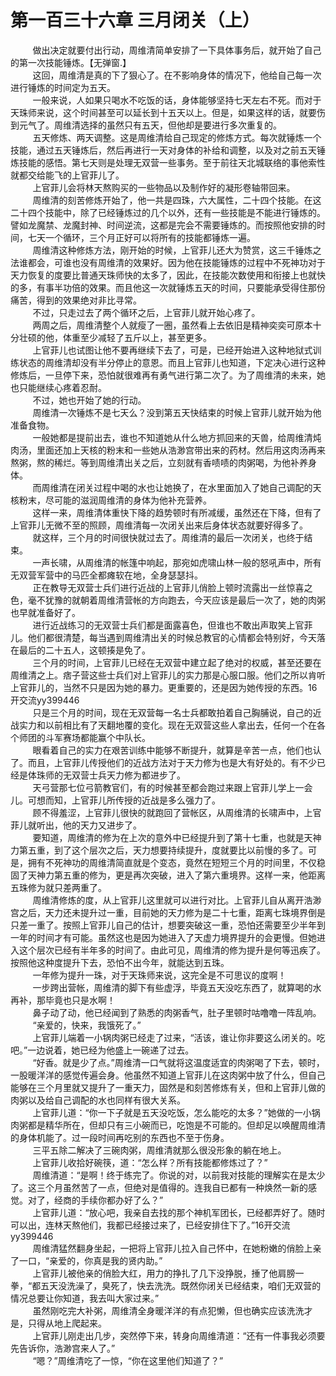 <h1>第一百三十六章 三月闭关（上）</h1>
<div id="content">&nbsp&nbsp&nbsp&nbsp&nbsp&nbsp&nbsp&nbsp
 做出决定就要付出行动，周维清简单安排了一下具体事务后，就开始了自己的第一次技能锤炼。【无弹窗.】
 <br/>&nbsp&nbsp&nbsp&nbsp&nbsp&nbsp&nbsp&nbsp
 这回，周维清是真的下了狠心了。在不影响身体的情况下，他给自己每一次进行锤炼的时间定为五天。
 <br/>&nbsp&nbsp&nbsp&nbsp&nbsp&nbsp&nbsp&nbsp
 一般来说，人如果只喝水不吃饭的话，身体能够坚持七天左右不死。而对于天珠师来说，这个时间甚至可以延长到十五天以上。但是，如果这样的话，就要伤到元气了。周维清选择的虽然只有五天，但他却是要进行多次重复的。
 <br/>&nbsp&nbsp&nbsp&nbsp&nbsp&nbsp&nbsp&nbsp
 五天修炼、两天调整。这是周维清给自己现定的修炼方式。每次就锤炼一个技能，通过五天锤炼后，然后再进行一天对身体的补给和调整，以及对之前五天锤炼技能的感悟。第七天则是处理无双营一些事务。至于前往天北城联络的事他索性就都交给能飞的上官菲儿了。
 <br/>&nbsp&nbsp&nbsp&nbsp&nbsp&nbsp&nbsp&nbsp
 上官菲儿会将林天熬购买的一些物品以及制作好的凝形卷轴带回来。
 <br/>&nbsp&nbsp&nbsp&nbsp&nbsp&nbsp&nbsp&nbsp
 周维清的刻苦修炼开始了，他一共是四珠，六大属性，二十四个技能。在这二十四个技能中，除了已经锤炼过的几个以外，还有一些技能是不能进行锤炼的。譬如龙魔禁、龙魔封神、时间逆流，这都是完会不需要锤炼的。而按照他安排的时间，七天一个循环，三个月正好可以将所有的技能都锤炼一遍。
 <br/>&nbsp&nbsp&nbsp&nbsp&nbsp&nbsp&nbsp&nbsp
 周维清这种修炼方法，刚开始的时候，上官菲儿还大为赞赏，这三千锤炼之法谁都会，可谁也没有周维清的效果好。因为他在技能锤炼的过程中不死神功对于天力恢复的度要比普通天珠师快的太多了，因此，在技能次数使用和衔接上也就快的多，有事半功倍的效果。而且他这一次就锤炼五天的时间，只要能承受得住那份痛苦，得到的效果绝对非比寻常。
 <br/>&nbsp&nbsp&nbsp&nbsp&nbsp&nbsp&nbsp&nbsp
 不过，只走过去了两个循环之后，上官菲儿就开始心疼了。
 <br/>&nbsp&nbsp&nbsp&nbsp&nbsp&nbsp&nbsp&nbsp
 两周之后，周维清整个人就瘦了一圈，虽然看上去依旧是精神奕奕可原本十分壮硕的他，体重至少减轻了五斤以上，甚至更多。
 <br/>&nbsp&nbsp&nbsp&nbsp&nbsp&nbsp&nbsp&nbsp
 上官菲儿也试图让他不要再继续下去了，可是，已经开始进入这种地狱式训练状态的周维清却没有半分停止的意恩。而且上官菲儿也知道，下定决心进行这种修炼后，一旦停下来，恐怕就很难再有勇气进行第二次了。为了周维清的未来，她也只能继续心疼着忍耐。
 <br/>&nbsp&nbsp&nbsp&nbsp&nbsp&nbsp&nbsp&nbsp
 不过，她也开始了她的行动。
 <br/>&nbsp&nbsp&nbsp&nbsp&nbsp&nbsp&nbsp&nbsp
 周维清一次锤炼不是七天么？没到第五天快结束的时候上官菲儿就开始为他准备食物。
 <br/>&nbsp&nbsp&nbsp&nbsp&nbsp&nbsp&nbsp&nbsp
 一般她都是提前出去，谁也不知道她从什么地方抓回来的天兽，给周维清炖肉汤，里面还加上天核的粉末和一些她从浩渺宫带出来的药材。然后用这肉汤再来熬粥，熬的稀烂。等到周维清出关之后，立刻就有香啧啧的肉粥喝，为他补养身体。
 <br/>&nbsp&nbsp&nbsp&nbsp&nbsp&nbsp&nbsp&nbsp
 而周维清在闭关过程中喝的水也让她换了，在水里面加入了她自己调配的天核粉末，尽可能的滋润周维清的身体为他补充营养。
 <br/>&nbsp&nbsp&nbsp&nbsp&nbsp&nbsp&nbsp&nbsp
 这样一来，周维清体重快下降的趋势顿时有所减缓，虽然还在下降，但有了上官菲儿无微不至的照顾，周维清每一次闭关出来后身体状态就要好得多了。
 <br/>&nbsp&nbsp&nbsp&nbsp&nbsp&nbsp&nbsp&nbsp
 就这样，三个月的时间很快就过去了。周维清的最后一次闭关，也终于结束。
 <br/>&nbsp&nbsp&nbsp&nbsp&nbsp&nbsp&nbsp&nbsp
 一声长啸，从周维清的帐篷中响起，那宛如虎啸山林一般的怒吼声中，所有无双营军营中的马匹全都瘫软在地，全身瑟瑟抖。
 <br/>&nbsp&nbsp&nbsp&nbsp&nbsp&nbsp&nbsp&nbsp
 正在教导无双营士兵们进行近战的上官菲儿俏脸上顿时流露出一丝惊喜之色，毫不犹豫的就朝着周维清营帐的方向跑去，今天应该是最后一次了，她的肉粥也早就准备好了。
 <br/>&nbsp&nbsp&nbsp&nbsp&nbsp&nbsp&nbsp&nbsp
 进行近战练习的无双营士兵们都是面露喜色，但谁也不敢出声取笑上官菲儿。他们都很清楚，每当遇到周维清出关的时候总教官的心情都会特别好，今天落在最后的二十五人，这顿揍是免了。
 <br/>&nbsp&nbsp&nbsp&nbsp&nbsp&nbsp&nbsp&nbsp
 三个月的时间，上官菲儿已经在无双营中建立起了绝对的权威，甚至还要在周维清之上。痞子营这些士兵们对上官菲儿的实力那是心服口服。他们之所以肯听上官菲儿的，当然不只是因为她的暴力。更重要的，还是因为她传授的东西。16开交流yy399446
 <br/>&nbsp&nbsp&nbsp&nbsp&nbsp&nbsp&nbsp&nbsp
 只是三个月的时间，现在无双营每一名士兵都敢拍着自己胸脯说，自己的近战实力和以前相比有了天翻地覆的变化。现在无双营这些人拿出去，任何一个在各个师团的斗军赛场都能赢个中队长。
 <br/>&nbsp&nbsp&nbsp&nbsp&nbsp&nbsp&nbsp&nbsp
 眼看着自己的实力在艰苦训练中能够不断提升，就算是辛苦一点，他们也认了。而且，上官菲儿传授他们的近战方法对于天力修为也是大有好处的。有不少已经是体珠师的无双营士兵天力修为都进步了。
 <br/>&nbsp&nbsp&nbsp&nbsp&nbsp&nbsp&nbsp&nbsp
 天弓营那七位弓箭教官们，有的时候甚至都会跑过来跟上官菲儿学上一会儿。可想而知，上官菲儿所传授的近战是多么强力了。
 <br/>&nbsp&nbsp&nbsp&nbsp&nbsp&nbsp&nbsp&nbsp
 顾不得羞涩，上官菲儿很快的就跑回了营帐区，从周维清的长啸声中，上官菲儿就听出，他的天力又进步了。
 <br/>&nbsp&nbsp&nbsp&nbsp&nbsp&nbsp&nbsp&nbsp
 要知道，周维清的修为在上次的意外中已经提升到了第十七重，也就是天神力第五重，到了这个层次之后，天力想要持续提升，度就要比以前慢的多了。可是，拥有不死神功的周维清简直就是个变态，竟然在短短三个月的时间里，不仅稳固了天神力第五重的修为，更是再次突破，进入了第六重境界。这样一来，他距离五珠修为就只差两重了。
 <br/>&nbsp&nbsp&nbsp&nbsp&nbsp&nbsp&nbsp&nbsp
 周维清修炼的度，从上官菲儿这里就可以进行对比。上官菲儿自从离开浩渺宫之后，天力还未提升过一重，目前她的天力修为是二十七重，距离七珠境界倒是只差一重了。按照上官菲儿自己的估计，想要突破这一重，恐怕还需要至少半年到一年的时间才有可能。虽然这也是因为她进入了天虚力境界提升的会更慢。但她进入这个层次已经有半年多的时间了。由此可见，周维清的修为提升是何等迅疾了。按照他这种度提升下去，恐怕不出今年，就能达到五珠。
 <br/>&nbsp&nbsp&nbsp&nbsp&nbsp&nbsp&nbsp&nbsp
 一年修为提升一珠，对于天珠师来说，这完全是不可思议的度啊！
 <br/>&nbsp&nbsp&nbsp&nbsp&nbsp&nbsp&nbsp&nbsp
 一步跨出营帐，周维清的脚下有些虚浮，毕竟五天没吃东西了，就算喝的水再补，那毕竟也只是水啊！
 <br/>&nbsp&nbsp&nbsp&nbsp&nbsp&nbsp&nbsp&nbsp
 鼻子动了动，他已经闻到了熟悉的肉粥香气，肚子里顿时咕噜噜一阵乱响。
 <br/>&nbsp&nbsp&nbsp&nbsp&nbsp&nbsp&nbsp&nbsp
 “亲爱的，快来，我饿死了。”
 <br/>&nbsp&nbsp&nbsp&nbsp&nbsp&nbsp&nbsp&nbsp
 上官菲儿端着一小锅肉粥已经走了过来，“活该，谁让你非要这么闭关的。吃吧。”一边说着，她已经为他盛上一碗递了过去。
 <br/>&nbsp&nbsp&nbsp&nbsp&nbsp&nbsp&nbsp&nbsp
 “好香。就是少了点。”周维清一口气就将这温度适宜的肉粥喝了下去，顿时，一股暖洋洋的感觉传遍会身。他虽然不知道上官菲儿在这肉粥中放了什么，但自己能够在三个月里就又提升了一重天力，固然是和刻苦修炼有关，但和上官菲儿做的肉粥以及给自己调配的水也同样有很大关系。
 <br/>&nbsp&nbsp&nbsp&nbsp&nbsp&nbsp&nbsp&nbsp
 上官菲儿道：“你一下子就是五天没吃饭，怎么能吃的太多？”她做的一小锅肉粥都是精华所在，但却只有三小碗而已，吃饱是不可能的。但却足以唤醒周维清的身体机能了。过一段时间再吃别的东西也不至于伤身。
 <br/>&nbsp&nbsp&nbsp&nbsp&nbsp&nbsp&nbsp&nbsp
 三平五除二解决了三碗肉粥，周维清就那么很没形象的躺在地上。
 <br/>&nbsp&nbsp&nbsp&nbsp&nbsp&nbsp&nbsp&nbsp
 上官菲儿收拾好碗筷，道：“怎么样？所有技能都修炼过了？”
 <br/>&nbsp&nbsp&nbsp&nbsp&nbsp&nbsp&nbsp&nbsp
 周维清道：“是啊！终于练完了。你说的对，以前我对技能的理解实在是太少了。这三个月虽然苦了一点，但绝对是值得的。连我自已都有一种焕然一新的感觉。对了，经商的手续你都办好了么？”
 <br/>&nbsp&nbsp&nbsp&nbsp&nbsp&nbsp&nbsp&nbsp
 上官菲儿道：“放心吧，我亲自去找的那个神机军团长，已经都弄好了。随时可以出，连林天熬他们，我都已经接过来了，已经安排住下了。”16开交流yy399446
 <br/>&nbsp&nbsp&nbsp&nbsp&nbsp&nbsp&nbsp&nbsp
 周维清猛然翻身坐起，一把将上官菲儿拉入自己怀中，在她粉嫩的俏脸上亲了一口，“亲爱的，你真是我的贤内助。”
 <br/>&nbsp&nbsp&nbsp&nbsp&nbsp&nbsp&nbsp&nbsp
 上官菲儿被他亲的俏脸大红，用力的挣扎了几下没挣脱，捶了他肩膀一拳，“都五天没洗澡了，臭死了，快去洗洗。既然你闭关已经结束，咱们无双营的情况总要让你知道，我去叫大家过来。”
 <br/>&nbsp&nbsp&nbsp&nbsp&nbsp&nbsp&nbsp&nbsp
 虽然刚吃完大补粥，周维清全身暖洋洋的有点犯懒，但也确实应该洗洗才是，只得从地上爬起来。
 <br/>&nbsp&nbsp&nbsp&nbsp&nbsp&nbsp&nbsp&nbsp
 上官菲儿刚走出几步，突然停下来，转身向周维清道：“还有一件事我必须要先告诉你，浩渺宫来人了。”
 <br/>&nbsp&nbsp&nbsp&nbsp&nbsp&nbsp&nbsp&nbsp
 “嗯？”周维清吃了一惊，“你在这里他们知道了？”
 <br/>&nbsp&nbsp&nbsp&nbsp&nbsp&nbsp&nbsp&nbsp
 <br/>&nbsp&nbsp&nbsp&nbsp&nbsp&nbsp&nbsp&nbsp
</div>
